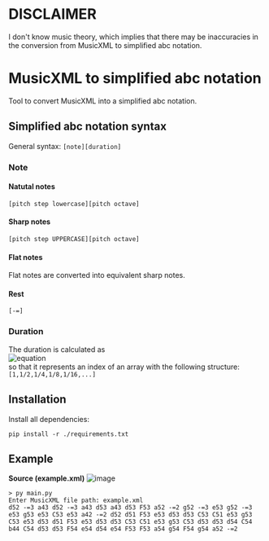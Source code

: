 # DISCLAIMER

I don't know music theory, which implies that there may be inaccuracies in the conversion from MusicXML to simplified abc notation.

# MusicXML to simplified abc notation

Tool to convert MusicXML into a simplified abc notation.

## Simplified abc notation syntax

General syntax: `[note][duration]`

### Note

#### Natutal notes

`[pitch step lowercase][pitch octave]`

#### Sharp notes

`[pitch step UPPERCASE][pitch octave]`

#### Flat notes

Flat notes are converted into equivalent sharp notes.

#### Rest

`[-=]`

### Duration

The duration is calculated as <br>
![equation](https://latex.codecogs.com/gif.image?%5Cdpi%7B110%7D%20%5Clog_2%5Cleft(%5Cfrac%7B2%7D%7B%5Ctext%7BquarterLength%7D%7D%5Cright)) <br>
so that it represents an index of an array with the following structure: `[1,1/2,1/4,1/8,1/16,...]`

## Installation
Install all dependencies:
```
pip install -r ./requirements.txt
```

## Example
**Source (example.xml)**
![image](https://user-images.githubusercontent.com/40419916/147823619-016c78bd-0d34-405b-a077-aa7041c859a1.png)
```
> py main.py
Enter MusicXML file path: example.xml
d52 -=3 a43 d52 -=3 a43 d53 a43 d53 F53 a52 -=2 g52 -=3 e53 g52 -=3 e53 g53 e53 C53 e53 a42 -=2 d52 d51 F53 e53 d53 d53 C53 C51 e53 g53 C53 e53 d53 d51 F53 e53 d53 d53 C53 C51 e53 g53 C53 d53 d53 d54 C54 b44 C54 d53 d53 F54 e54 d54 e54 F53 F53 a54 g54 F54 g54 a52 -=2
```
